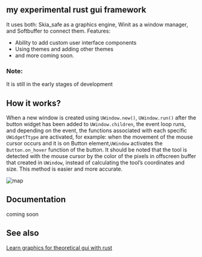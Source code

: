 ## my experimental rust gui framework
It uses both: Skia_safe as a graphics engine, Winit as a window manager, and Softbuffer to connect them.
Features:
- Ability to add custom user interface components
- Using themes and adding other themes
- and more coming soon.

### Note:
It is still in the early stages of development


## How it works?

When a new window is created using `UWindow.new()`, `UWindow.run()` after the button widget has been added to `UWindow.children`, the event loop runs, and depending on the event, the functions associated with each specific `UWidgetTtype` are activated, for example: when the movement of the mouse cursor occurs and it is on Button element,`UWindow` activates the `Button.on_hover` function of the button.
It should be noted that the tool is detected with the mouse cursor by the color of the pixels in offscreen buffer that created in `UWindow`, instead of calculating the tool’s coordinates and size. This method is easier and more accurate.




![map](https://github.com/Unique-Digital-Resources/my_rust_gui/assets/144396669/ac6b9fcc-1652-410f-80f3-c0fc37ce2760)

## Documentation

coming soon


## See also

[Learn graphics for theoretical gui with rust](https://github.com/Unique-Digital-Resources/Learn-graphics-for-theoretical-gui)
